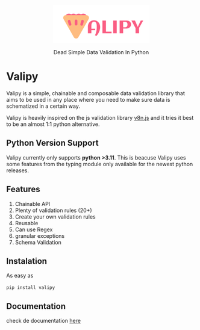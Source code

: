 <div style="text-align:center">
    <img src='docs/LOGO.png'/>
    <p>Dead Simple Data Validation In Python</p>
</div>

# Valipy

Valipy is a simple, chainable and composable data validation library that aims to be used in any place where you need to make sure data is schematized in a certain way.

Valipy is heavily inspired on the js validation library [v8n.js](https://github.com/imbrn/v8n) and it tries it best to be an almost 1:1 python alternative.

## Python Version Support

Valipy currently only supports **python >3.11**. This is beacuse Valipy uses some features from the typing module only available for the newest python releases.

## Features

1. Chainable API
2. Plenty of validation rules  (20+)
3. Create your own validation rules
4. Reusable
5. Can use Regex
6. granular exceptions
7. Schema Validation

## Instalation

As easy as

`pip install valipy`

## Documentation

check de documentation [here](https://dynamic-parfait-94cabc.netlify.app/#/)
